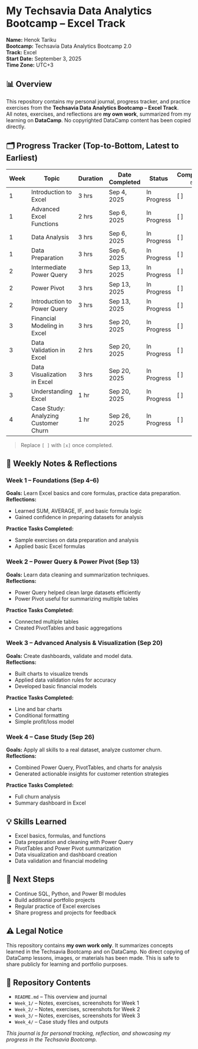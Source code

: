 # My Techsavia Data Analytics Bootcamp – Excel Track

**Name:** Henok Tariku  
**Bootcamp:** Techsavia Data Analytics Bootcamp 2.0  
**Track:** Excel  
**Start Date:** September 3, 2025  
**Time Zone:** UTC+3  


## 📊 Overview

This repository contains my personal journal, progress tracker, and practice exercises from the **Techsavia Data Analytics Bootcamp – Excel Track**.  
All notes, exercises, and reflections are **my own work**, summarized from my learning on **DataCamp**. No copyrighted DataCamp content has been copied directly.


## 🗂️ Progress Tracker (Top-to-Bottom, Latest to Earliest)

| Week | Topic | Duration | Date Completed | Status | Completed ✅ |
|------|-------|---------|----------------|--------|-------------|
| 1 | Introduction to Excel | 3 hrs | Sep 4, 2025 | In Progress | [ ] |
| 1 | Advanced Excel Functions | 2 hrs | Sep 6, 2025 | In Progress | [ ] |
| 1 | Data Analysis | 3 hrs | Sep 6, 2025 | In Progress | [ ] |
| 1 | Data Preparation | 3 hrs | Sep 6, 2025 | In Progress | [ ] |
| 2 | Intermediate Power Query | 3 hrs | Sep 13, 2025 | In Progress | [ ] |
| 2 | Power Pivot | 3 hrs | Sep 13, 2025 | In Progress | [ ] |
| 2 | Introduction to Power Query | 3 hrs | Sep 13, 2025 | In Progress | [ ] |
| 3 | Financial Modeling in Excel | 3 hrs | Sep 20, 2025 | In Progress | [ ] |
| 3 | Data Validation in Excel | 2 hrs | Sep 20, 2025 | In Progress | [ ] |
| 3 | Data Visualization in Excel | 3 hrs | Sep 20, 2025 | In Progress | [ ] |
| 3 | Understanding Excel | 1 hr | Sep 20, 2025 | In Progress | [ ] |
| 4 | Case Study: Analyzing Customer Churn | 1 hr | Sep 26, 2025 | In Progress | [ ] |

> Replace `[ ]` with `[x]` once completed.


## 📝 Weekly Notes & Reflections

### Week 1 – Foundations (Sep 4–6)
**Goals:** Learn Excel basics and core formulas, practice data preparation.  
**Reflections:**  
- Learned SUM, AVERAGE, IF, and basic formula logic  
- Gained confidence in preparing datasets for analysis  

**Practice Tasks Completed:**  
- Sample exercises on data preparation and analysis  
- Applied basic Excel formulas  


### Week 2 – Power Query & Power Pivot (Sep 13)
**Goals:** Learn data cleaning and summarization techniques.  
**Reflections:**  
- Power Query helped clean large datasets efficiently  
- Power Pivot useful for summarizing multiple tables  

**Practice Tasks Completed:**  
- Connected multiple tables  
- Created PivotTables and basic aggregations  

### Week 3 – Advanced Analysis & Visualization (Sep 20)
**Goals:** Create dashboards, validate and model data.  
**Reflections:**  
- Built charts to visualize trends  
- Applied data validation rules for accuracy  
- Developed basic financial models  

**Practice Tasks Completed:**  
- Line and bar charts  
- Conditional formatting  
- Simple profit/loss model  

### Week 4 – Case Study (Sep 26)
**Goals:** Apply all skills to a real dataset, analyze customer churn.  
**Reflections:**  
- Combined Power Query, PivotTables, and charts for analysis  
- Generated actionable insights for customer retention strategies  

**Practice Tasks Completed:**  
- Full churn analysis  
- Summary dashboard in Excel  


## 💡 Skills Learned

- Excel basics, formulas, and functions  
- Data preparation and cleaning with Power Query  
- PivotTables and Power Pivot summarization  
- Data visualization and dashboard creation  
- Data validation and financial modeling  


## 🚀 Next Steps

- Continue SQL, Python, and Power BI modules  
- Build additional portfolio projects  
- Regular practice of Excel exercises  
- Share progress and projects for feedback  


## ⚠️ Legal Notice

This repository contains **my own work only**. It summarizes concepts learned in the Techsavia Bootcamp and on DataCamp. No direct copying of DataCamp lessons, images, or materials has been made. This is safe to share publicly for learning and portfolio purposes.  

## 📂 Repository Contents

- `README.md` – This overview and journal  
- `Week_1/` – Notes, exercises, screenshots for Week 1  
- `Week_2/` – Notes, exercises, screenshots for Week 2  
- `Week_3/` – Notes, exercises, screenshots for Week 3  
- `Week_4/` – Case study files and outputs  


*This journal is for personal tracking, reflection, and showcasing my progress in the Techsavia Bootcamp.*
